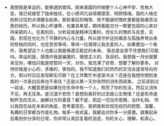 - 我想我是幸运的，能够遇到南珲。刚来美国的时候整个人心神不安、性格大变，我已经接受了独来独往，在小房间兀自咀嚼感受、照顾情绪。我的人格在剖析过往的点滴健全起来，那些事后的悔恨、夜不能寐的愧疚里都是我痛苦治愈的经历。所以我心怀谦卑，也兼具希望，期待着能交付一颗更包容的心来对待亲密的人。在离别后，分析自我是精神沉重的，但长久的愧疚与反思，实践，到现在也化为了平静的内心与力量。所以我守护这份痛苦与孤独养育出来的性格的同时，也在苦苦等待，等待一位值得让我去爱的人。如果要加一个条件，我希望这个人也能让我能够遇见稳定的未来。
  我总是会禁不住想我们可能吗。幸运的是，感情中我是偏激的、理想主义的、盲目的。我想我一月份就要来见你，哪怕只能是短暂的一天，对你，我充满了好奇，想要了解你更多。
  对待你我是小心的，矛盾的，害怕的。我不知道我们的热烈的交流会逐渐导向何方，假以时日后发现聊无可聊？在工作繁忙中逐渐冷淡？还是在我想你想到发疯的一次表白后再也不来往？还是以某一天你突然的消失而结束。
  之前读到过一段话，大概意思是如果在你生命中有一个人，照亮了你的生活，然后又消失不见，再无往来。是沉湎于悲伤？是想到美好的过去就心生惋惜？还是死命遏制怀念的念头，曲解对方的善意？都不是，把这一切当作恩赐，当作礼物。
  所以我现在站在未来的角度，思考着现在，我把我和你现在经历的短暂、温馨，有趣的日常都当作是礼物。每多一些欢喜，我都会对你多一分感激。就像起床后看到你分享的日常，你非常认真回复着的消息，你的关心，理解，和真心。